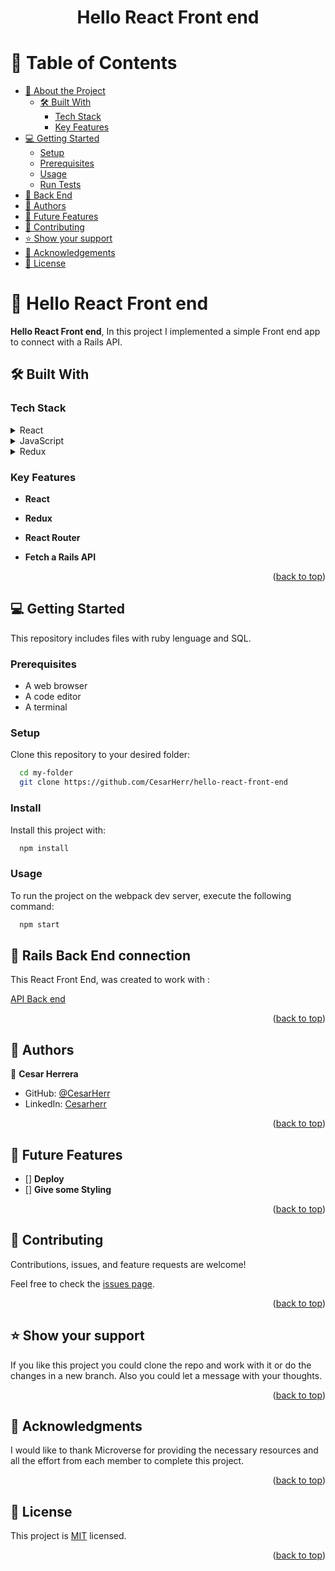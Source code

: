 <a name="readme-top"></a>
<div align="center">

  <h1><b>Hello React Front end</b></h1>

</div>

# 📗 Table of Contents

- [📖 About the Project](#about-project)
  - [🛠 Built With](#built-with)
    - [Tech Stack](#tech-stack)
    - [Key Features](#key-features)
- [💻 Getting Started](#getting-started)
  - [Setup](#setup)
  - [Prerequisites](#prerequisites)
  - [Usage](#usage)
  - [Run Tests](#tests)
- [🚀 Back End](#back)  
- [👥 Authors](#authors)
- [🔭 Future Features](#future-features)
- [🤝 Contributing](#contributing)
- [⭐️ Show your support](#support)
- [🙏 Acknowledgements](#acknowledgements)
- [📝 License](#license)

# 📖 Hello React Front end <a name="about-project"></a>

**Hello React Front end**, In this project I implemented a simple Front end app to connect with a Rails API.

## 🛠 Built With <a name="built-with"></a>

### Tech Stack <a name="tech-stack"></a>

<details>
<summary>React</summary>
  <ul>
    <li>
      <a href="https://react.dev/">React</a>
    </li>
  </ul>
</details>

<details>
<summary>JavaScript</summary>
  <ul>
    <li>
      <a href="https://developer.mozilla.org/en-US/docs/Web/JavaScript">JavaScript</a>
    </li>
  </ul>
</details>

<details>
<summary> Redux  </summary>
  <ul>
    <li>
      <a href="https://redux-toolkit.js.org/">redux - toolkit</a>
    </li>
  </ul>
</details>




### Key Features <a name="key-features"></a>

- **React**

- **Redux**

- **React Router**

- **Fetch a Rails API**



<p align="right">(<a href="#readme-top">back to top</a>)</p>


## 💻 Getting Started <a name="getting-started"></a>

This repository includes files with ruby lenguage and SQL.

### Prerequisites

- A web browser
- A code editor
- A terminal


### Setup

Clone this repository to your desired folder:

```sh
  cd my-folder 
  git clone https://github.com/CesarHerr/hello-react-front-end
```

### Install

Install this project with:

```sh
  npm install
```

### Usage

To run the project on the webpack dev server, execute the following command:

```sh
  npm start
```

## 🚀 Rails Back End connection <a name="back"></a>

This React Front End, was created to work with :

[API Back end](https://github.com/CesarHerr/hello-rails-back-end/issues)


<p align="right">(<a href="#readme-top">back to top</a>)</p>

## 👥 Authors <a name="author"></a>

👤 **Cesar Herrera**
-   GitHub: [@CesarHerr](https://github.com/CesarHerr)
-   LinkedIn: [Cesarherr](https://www.linkedin.com/in/cesarHerr/)

<p align="right">(<a href="#readme-top">back to top</a>)</p>

## 🔭 Future Features <a name="future-features"></a>

- [] **Deploy**
- [] **Give some Styling** 


<p align="right">(<a href="#readme-top">back to top</a>)</p>

## 🤝 Contributing <a name="contributing"></a>

Contributions, issues, and feature requests are welcome!

Feel free to check the [issues page](https://github.com/CesarHerr/hello-react-front-end/issues).

<p align="right">(<a href="#readme-top">back to top</a>)</p>

## ⭐️ Show your support <a name="support"></a>

If you like this project you could clone the repo and work with it or do the changes in a new branch. Also you could let a message with your thoughts.

<p align="right">(<a href="#readme-top">back to top</a>)</p>

## 🙏 Acknowledgments <a name="acknowledgements"></a>

I would like to thank Microverse for providing the necessary resources and all the effort from each member to complete this project.

<p align="right">(<a href="#readme-top">back to top</a>)</p>

## 📝 License <a name="license"></a>

This project is [MIT](./LICENSE) licensed.

<p align="right">(<a href="#readme-top">back to top</a>)</p>